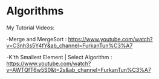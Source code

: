 # Algorithms

My Tutorial Videos:

-Merge and MergeSort : https://www.youtube.com/watch?v=C3nh3s5Y4fY&ab_channel=FurkanTun%C3%A7

-K'th Smallest Element | Select Algorithm : https://www.youtube.com/watch?v=AWTQfT6w5S0&t=2s&ab_channel=FurkanTun%C3%A7
